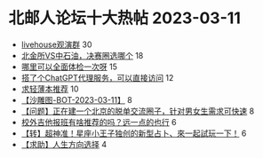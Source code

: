 # 北邮人论坛十大热帖 2023-03-11

- [livehouse观演群](https://bbs.byr.cn/article/Music/343277) 30
- [北金所VS中石油，决赛圈选哪个](https://bbs.byr.cn/article/Job/2186562) 18
- [哪里可以全面体检一次呀](https://bbs.byr.cn/article/Health/230554) 15
- [搭了个ChatGPT代理服务，可以直接访问](https://bbs.byr.cn/article/Talking/6381465) 12
- [求轻薄本推荐](https://bbs.byr.cn/article/Notebook/183487) 10
- [【沙雕图-BOT-2023-03-11】](https://bbs.byr.cn/article/Picture/3337902) 8
- [【问题】正在建一个北京的脱单交流圈子，针对男女生需求可快速](https://bbs.byr.cn/article/Friends/2037004) 8
- [校外吉他报班有啥推荐的吗？远一点的也行](https://bbs.byr.cn/article/Guitar/154476) 6
- [【转】超神准！星座小王子独创的新型占卜、來一起試玩一下！](https://bbs.byr.cn/article/Constellations/326533) 6
- [【求助】人生方向选择](https://bbs.byr.cn/article/WorkLife/1196731) 4


